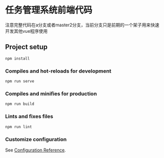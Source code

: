 # 任务管理系统前端代码
注意完整代码在a分支或者master2分支，当前分支只是前期的一个架子用来快速开发其他vue程序使用
## Project setup
```
npm install
```

### Compiles and hot-reloads for development
```
npm run serve
```

### Compiles and minifies for production
```
npm run build
```

### Lints and fixes files
```
npm run lint
```

### Customize configuration
See [Configuration Reference](https://cli.vuejs.org/config/).
